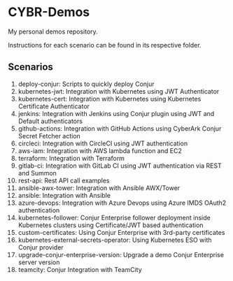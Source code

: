 # CYBR-Demos
My personal demos repository.

Instructions for each scenario can be found in its respective folder.

## Scenarios
1. deploy-conjur: Scripts to quickly deploy Conjur
2. kubernetes-jwt: Integration with Kubernetes using JWT Authenticator
3. kubernetes-cert: Integration with Kubernetes using Kubernetes Certificate Authenticator
4. jenkins: Integration with Jenkins using Conjur plugin using JWT and Default authenticators
5. github-actions: Integration with GitHub Actions using CyberArk Conjur Secret Fetcher action
6. circleci: Integration with CircleCI using JWT authentication
7. aws-iam: Integration with AWS lambda function and EC2
8. terraform: Integration with Terraform
9. gitlab-ci: Integration with GitLab CI using JWT authentication via REST and Summon
10. rest-api: Rest API call examples
11. ansible-awx-tower: Integration with Ansible AWX/Tower
12. ansible: Integration with Ansible
13. azure-devops: Integration with Azure Devops using Azure IMDS OAuth2 authentication
14. kubernetes-follower: Conjur Enterprise follower deployment inside Kubernetes clusters using Certificate/JWT based authentication
15. custom-certificates: Using Conjur Enterprise with 3rd-party certificates
16. kubernetes-external-secrets-operator: Using Kubernetes ESO with Conjur provider
17. upgrade-conjur-enterprise-version: Upgrade a demo Conjur Enterprise server version
18. teamcity: Conjur Integration with TeamCity